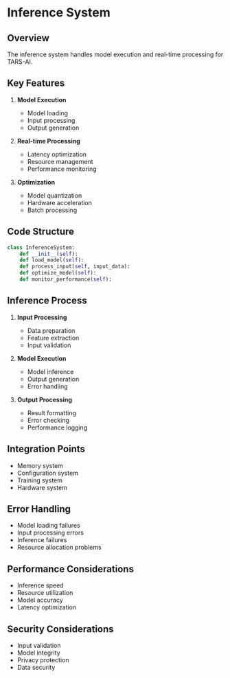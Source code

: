 # Inference System

## Overview
The inference system handles model execution and real-time processing for TARS-AI.

## Key Features
1. **Model Execution**
   - Model loading
   - Input processing
   - Output generation

2. **Real-time Processing**
   - Latency optimization
   - Resource management
   - Performance monitoring

3. **Optimization**
   - Model quantization
   - Hardware acceleration
   - Batch processing

## Code Structure
```python
class InferenceSystem:
    def __init__(self):
    def load_model(self):
    def process_input(self, input_data):
    def optimize_model(self):
    def monitor_performance(self):
```

## Inference Process
1. **Input Processing**
   - Data preparation
   - Feature extraction
   - Input validation

2. **Model Execution**
   - Model inference
   - Output generation
   - Error handling

3. **Output Processing**
   - Result formatting
   - Error checking
   - Performance logging

## Integration Points
- Memory system
- Configuration system
- Training system
- Hardware system

## Error Handling
- Model loading failures
- Input processing errors
- Inference failures
- Resource allocation problems

## Performance Considerations
- Inference speed
- Resource utilization
- Model accuracy
- Latency optimization

## Security Considerations
- Input validation
- Model integrity
- Privacy protection
- Data security